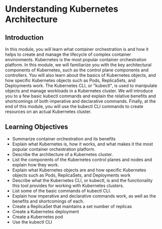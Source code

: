 # Understanding Kubernetes Architecture
## Introduction
In this module, you will learn what container orchestration is and how it helps to create and manage the lifecycle of complex container environments. Kubernetes is the most popular container orchestration platform. In this module, we will familiarize you with the key architectural components of Kubernetes, such as the control plane components and controllers. You will also learn about the basics of Kubernetes objects, and how specific Kubernetes objects such as Pods, ReplicaSets, and Deployments work. The Kubernetes CLI, or "kubectl", is used to manipulate objects and manage workloads in a Kubernetes cluster. We will introduce you to a few basic kubectl commands and explain the relative benefits and shortcomings of both imperative and declarative commands. Finally, at the end of this module, you will use the kubectl CLI commands to create resources on an actual Kubernetes cluster.

## Learning Objectives
* Summarize container orchestration and its benefits
* Explain what Kubernetes is, how it works, and what makes it the most popular container orchestration platform.
* Describe the architecture of a Kubernetes cluster.
* List the components of the Kubernetes control planes and nodes and explain how they work.
* Explain what Kubernetes objects are and how specific Kubernetes objects such as Pods, ReplicaSets, and Deployments work
* Describe what the Kubernetes CLI, or kubectl, is and the functionality this tool provides for working with Kubernetes clusters.
* List some of the basic commands of kubectl CLI.
* Explain how imperative and declarative commands work, as well as the benefits and shortcomings of each.
* Create a ReplicaSet that maintains a set number of replicas
* Create a Kubernetes deployment
* Create a Kubernetes pod
* Use the kubectl CLI
